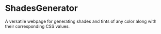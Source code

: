 # ShadesGenerator
A versatile webpage for generating shades and tints of any color along with their corresponding CSS values.
